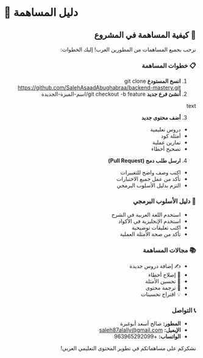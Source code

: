 # 🤝 دليل المساهمة

<div dir="rtl">

## 🎯 كيفية المساهمة في المشروع

نرحب بجميع المساهمات من المطورين العرب! إليك الخطوات:

### 📋 خطوات المساهمة

1. **انسخ المستودع**
git clone https://github.com/SalehAsaadAbughabraa/backend-mastery.git
2. **أنشئ فرع جديد**
git checkout -b feature/اسم-الميزة-الجديدة

text

3. **أضف محتوى جديد**
- دروس تعليمية
- أمثلة كود
- تمارين عملية
- تصحيح أخطاء

4. **ارسل طلب دمج (Pull Request)**
- اكتب وصف واضح للتغييرات
- تأكد من عمل جميع الاختبارات
- التزم بدليل الأسلوب البرمجي

### 🎨 دليل الأسلوب البرمجي

- استخدم اللغة العربية في الشرح
- استخدم الإنجليزية في الأكواد
- اكتب تعليقات توضيحية
- تأكد من صحة الأمثلة العملية

### 📚 مجالات المساهمة

- ✍️ إضافة دروس جديدة
- 🐛 إصلاح أخطاء
- 🔧 تحسين الأمثلة
- 📖 ترجمة محتوى
- 💡 اقتراح تحسينات

### 📞 التواصل

- **المطور:** صالح أسعد أبوغبرة
- **الإيميل:** saleh87alally@gmail.com
- **الواتساب:** +963965292099

نشكركم على مساهماتكم في تطوير المحتوى التعليمي العربي!
